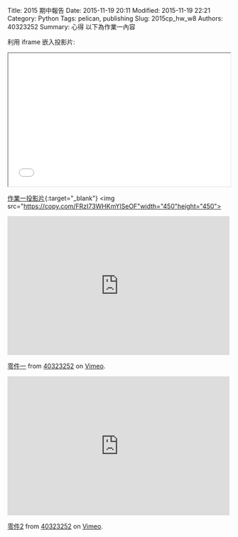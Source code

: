 Title: 2015 期中報告
Date: 2015-11-19 20:11
Modified: 2015-11-19 22:21
Category: Python
Tags: pelican, publishing
Slug: 2015cp_hw_w8
Authors: 40323252
Summary: 心得
以下為作業一內容

利用 iframe 嵌入投影片:

<iframe src="simplest4.html" width="500" height="300"></iframe>

[作業一投影片](simplest4.html){:target="_blank"}
<img src="https://copy.com/FRzI73WHKmYlSeOF"width="450"height="450">
<iframe src="https://player.vimeo.com/video/144359237" width="500" height="313" frameborder="0" webkitallowfullscreen mozallowfullscreen allowfullscreen></iframe> <p><a href="https://vimeo.com/144359237">零件一</a> from <a href="https://vimeo.com/user45419779">40323252</a> on <a href="https://vimeo.com">Vimeo</a>.</p>
<iframe src="https://player.vimeo.com/video/144359238" width="500" height="313" frameborder="0" webkitallowfullscreen mozallowfullscreen allowfullscreen></iframe> <p><a href="https://vimeo.com/144359238">零件2</a> from <a href="https://vimeo.com/user45419779">40323252</a> on <a href="https://vimeo.com">Vimeo</a>.</p>